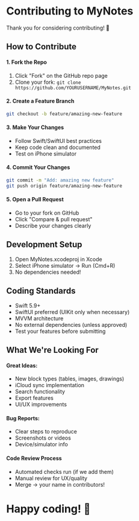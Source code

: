 # Contributing to MyNotes

Thank you for considering contributing! 🎉

## How to Contribute

#### 1. Fork the Repo
1. Click "Fork" on the GitHub repo page
2. Clone your fork: `git clone https://github.com/YOURUSERNAME/MyNotes.git`

#### 2. Create a Feature Branch
```bash
git checkout -b feature/amazing-new-feature
```

#### 3. Make Your Changes
- Follow Swift/SwiftUI best practices
- Keep code clean and documented
- Test on iPhone simulator

#### 4. Commit Your Changes
```bash
git commit -m "Add: amazing new feature"
git push origin feature/amazing-new-feature
```

#### 5. Open a Pull Request
- Go to your fork on GitHub
- Click "Compare & pull request"
- Describe your changes clearly

## Development Setup
1. Open MyNotes.xcodeproj in Xcode
2. Select iPhone simulator → Run (Cmd+R)
3. No dependencies needed!

## Coding Standards
- Swift 5.9+
- SwiftUI preferred (UIKit only when necessary)
- MVVM architecture
- No external dependencies (unless approved)
- Test your features before submitting

## What We're Looking For

#### Great Ideas:
- New block types (tables, images, drawings)
- iCloud sync implementation
- Search functionality
- Export features
- UI/UX improvements

#### Bug Reports:
- Clear steps to reproduce
- Screenshots or videos
- Device/simulator info

#### Code Review Process
- Automated checks run (if we add them)
- Manual review for UX/quality
- Merge → your name in contributors!

# Happy coding! 🚀

